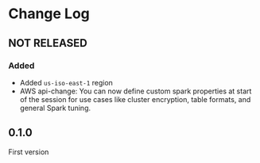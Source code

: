 # Change Log

## NOT RELEASED

### Added

- Added `us-iso-east-1` region
- AWS api-change: You can now define custom spark properties at start of the session for use cases like cluster encryption, table formats, and general Spark tuning.

## 0.1.0

First version
